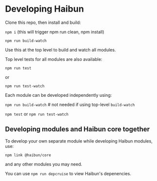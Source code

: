 # Developing Haibun

Clone this repo, then install and build:

`npm i` (this will trigger npm run clean, npm install)

`npm run build-watch`

Use this at the top level to build and watch all modules.

Top level tests for all modules are also available:

`npm run test`

or

`npm run test-watch`

Each module can be developed independently using:

`npm run build-watch` # not needed if using top-level `build-watch`

`npm test` or `npm run test-watch`

## Developing modules and Haibun core together

To develop your own separate module while developing Haibun modules, use:

`npm link @haibun/core`

and any other modules you may need.

You can use `npm run depcruise` to view Haibun's depenencies.

